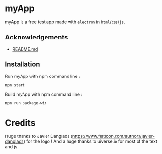 # myApp
myApp is a free test app made with `electron` in `html`/`css`/`js`.
## Acknowledgements
- [README.md](https://github.com/moony404/myApp/blob/master/README.md)
## Installation
Run myApp with npm command line :
```bash
npm start
```
Build myApp with npm command line :
```bash
npm run package-win
```
# Credits
Huge thanks to Javier Danglada (https://www.flaticon.com/authors/javier-danglada) for the logo !
And a huge thanks to uiverse.io for most of the text and js.
